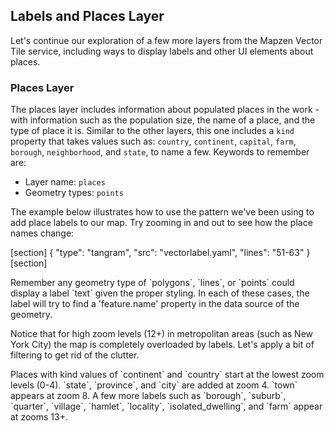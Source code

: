 ## Labels and Places Layer

Let's continue our exploration of a few more layers from the Mapzen Vector Tile service, including ways to display labels and other UI elements about places.

### Places Layer

The places layer includes information about populated places in the work - with information such as the population size, the name of a place, and the type of place it is. Similar to the other layers, this one includes a `kind` property that takes values such as: `country`, `continent`, `capital`, `farm`, `borough`, `neighborhood`, and `state`, to name a few. Keywords to remember are:

* Layer name: `places`
* Geometry types: `points`

The example below illustrates how to use the pattern we've been using to add place labels to our map. Try zooming in and out to see how the place names change:

[section]
{ "type": "tangram", "src": "vectorlabel.yaml", "lines": "51-63" }
[section]

<div class='alert alert-warning'>
Remember any geometry type of `polygons`, `lines`, or `points` could display a label `text` given the proper styling. In each of these cases, the label will try to find a 'feature.name' property in the data source of the geometry.
</div>

Notice that for high zoom levels (12+) in metropolitan areas (such as New York City) the map is completely overloaded by labels. Let's apply a bit of filtering to get rid of the clutter.

<div class='alert alert-info'>
Places with kind values of `continent` and `country` start at the lowest zoom levels (0-4). `state`, `province`, and `city` are added at zoom 4. `town` appears at zoom 8. A few more labels such as `borough`, `suburb`, `quarter`, `village`, `hamlet`, `locality`, `isolated_dwelling`, and `farm` appear at zooms 13+.
</div>
